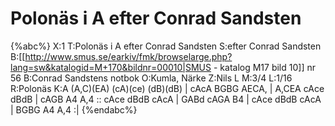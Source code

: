 # Polonäs i A efter Conrad Sandsten

{%abc%}
X:1
T:Polonäs i A efter Conrad Sandsten
S:efter Conrad Sandsten
B:[[http://www.smus.se/earkiv/fmk/browselarge.php?lang=sw&katalogid=M+170&bildnr=00010|SMUS - katalog M17 bild 10]] nr 56
B:Conrad Sandstens notbok
O:Kumla, Närke
Z:Nils L
M:3/4
L:1/16
R:Polonäs
K:A
(A,C)(EA) (cA)(ce) (dB)(dB) | cAcA BGBG AECA, | A,CEA cAce dBdB | cAGB A4 A,4 ::
cAce dBdB cAcA | GABd cAGA B4 | cAce dBdB cAcA | BGBG A4 A,4 :| 
{%endabc%}
